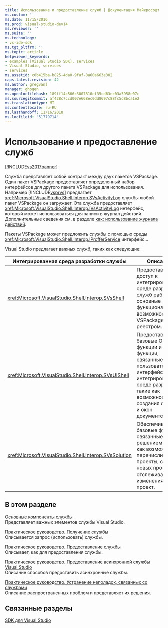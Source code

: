 ```yaml
---
title: Использование и предоставление служб | Документация Майкрософт
ms.custom: ''
ms.date: 11/15/2016
ms.prod: visual-studio-dev14
ms.reviewer: ''
ms.suite: ''
ms.technology:
- vs-ide-sdk
ms.tgt_pltfrm: ''
ms.topic: article
helpviewer_keywords:
- examples [Visual Studio SDK], services
- Visual Studio, services
- services
ms.assetid: c0b415ba-b825-4da0-9faf-8a60a663e302
caps.latest.revision: 42
ms.author: gregvanl
manager: ghogen
ms.openlocfilehash: 189ff14c566c3007810ef35cd63ec03a5958e07c
ms.sourcegitcommit: af428c7ccd007e668ec0dd8697c88fc5d8bca1e2
ms.translationtype: MT
ms.contentlocale: ru-RU
ms.lasthandoff: 11/16/2018
ms.locfileid: "51779714"
---
```

# <a name="using-and-providing-services"></a>Использование и предоставление служб
[!INCLUDE[vs2017banner](../includes/vs2017banner.md)]

Служба представляет собой контракт между двух пакетов VSPackage. Один пакет VSPackage предоставляет определенный набор интерфейсов для другого пакета VSPackage для использования. Например [!INCLUDE[vsprvs](../includes/vsprvs-md.md)] предлагает <xref:Microsoft.VisualStudio.Shell.Interop.SVsActivityLog> службы любой пакет VSPackage он загружает. Эта служба предоставляет <xref:Microsoft.VisualStudio.Shell.Interop.IVsActivityLog> интерфейс, который может использоваться для записи в журнал действий. Дополнительные сведения см. в разделе [как: использование журнала действий](../extensibility/how-to-use-the-activity-log.md).  
  
 Пакеты VSPackage может предложить службы с помощью среды <xref:Microsoft.VisualStudio.Shell.Interop.IProfferService> интерфейс...  
  
 Visual Studio предлагает важных служб, таких как следующие:  
  
|Интегрированная среда разработки службы|Описание:|  
|-----------------|-----------------|  
|<xref:Microsoft.VisualStudio.Shell.Interop.SVsShell>|Предоставляет доступ к интегрированной среде разработки служб работы с основные функциональные возможности, VSPackages и реестром.|  
|<xref:Microsoft.VisualStudio.Shell.Interop.SVsUIShell>|Предоставляет базовые Оконные функции и функции, связанные с пользовательского интерфейса в интегрированной среде разработки, такие как возможность создания средств и окон документов.|  
|<xref:Microsoft.VisualStudio.Shell.Interop.SVsSolution>|Обеспечивает базовые функции, связанные с решением, такие как возможность перечислить проекты, создание новых проектов и отслеживать изменения в проект.|  
  
## <a name="in-this-section"></a>В этом разделе  
 [Основные компоненты службы](../extensibility/internals/service-essentials.md)  
 Представляет важных элементов службы Visual Studio.  
  
 [Практическое руководство. Получение службы](../extensibility/how-to-get-a-service.md)  
 Описывается запрос (использовать) службы.  
  
 [Практическое руководство. Предоставление службы](../extensibility/how-to-provide-a-service.md)  
 Описывает, как для предоставления службы.  
  
 [Практическое руководство. Предоставление асинхронной службы Visual Studio](../extensibility/how-to-provide-an-asynchronous-visual-studio-service.md)  
 Описание способов предоставить асинхронные службы.  
  
 [Практическое руководство. Устранение неполадок, связанных со службами](../extensibility/how-to-troubleshoot-services.md)  
 Описание распространенных проблем и представляет их решения.  
  
## <a name="related-sections"></a>Связанные разделы  
 [SDK для Visual Studio](../extensibility/visual-studio-sdk.md)

